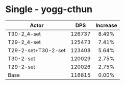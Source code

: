 # Single - yogg-cthun
| Actor | DPS | Increase |
|---|:---:|:---:|
|T30-2_4-set|126737|8.49%|
|T29-2_4-set|125473|7.41%|
|T29-2-set+T30-2-set|123408|5.64%|
|T30-2-set|120029|2.75%|
|T29-2-set|120026|2.75%|
|Base|116815|0.00%|
